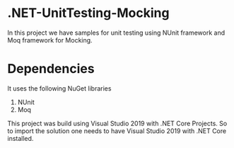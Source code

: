 # .NET-UnitTesting-Mocking

In this project we have samples for unit testing using NUnit framework and Moq framework for Mocking.

# Dependencies

It uses the following NuGet libraries

   1. NUnit
   2. Moq

This project was build using Visual Studio 2019 with .NET Core Projects. So to import the solution one needs to have Visual Studio 2019 with .NET Core installed.

